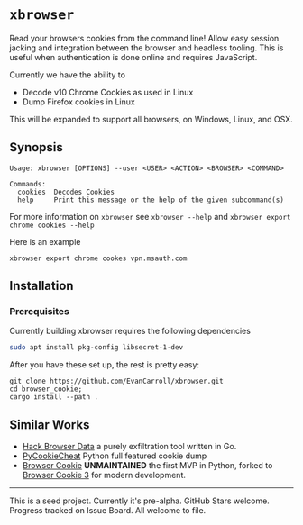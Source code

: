 `xbrowser`
====

Read your browsers cookies from the command line! Allow easy session jacking
and integration between the browser and headless tooling. This is useful when
authentication is done online and requires JavaScript.

Currently we have the ability to 

* Decode v10 Chrome Cookies as used in Linux
* Dump Firefox cookies in Linux

This will be expanded to support all browsers, on Windows, Linux, and OSX.

Synopsis
--------

```shell
Usage: xbrowser [OPTIONS] --user <USER> <ACTION> <BROWSER> <COMMAND>

Commands:
  cookies  Decodes Cookies
  help     Print this message or the help of the given subcommand(s)
```

For more information on `xbrowser` see `xbrowser --help` and `xbrowser export chrome cookies --help`


Here is an example

```
xbrowser export chrome cookes vpn.msauth.com
```

Installation
----

### Prerequisites

Currently building xbrowser requires the following dependencies


```sh
sudo apt install pkg-config libsecret-1-dev
```

After you have these set up, the rest is pretty easy:


```
git clone https://github.com/EvanCarroll/xbrowser.git
cd browser_cookie;
cargo install --path .
```

Similar Works
----

* [Hack Browser Data](https://github.com/moonD4rk/HackBrowserData.git) a purely exfiltration tool written in Go.
* [PyCookieCheat](https://github.com/n8henrie/pycookiecheat) Python full featured cookie dump
* [Browser Cookie](https://github.com/richardpenman/browsercookie) **UNMAINTAINED** the first MVP in Python, forked to [Browser Cookie 3](https://github.com/borisbabic/browser_cookie3) for modern development.

----

This is a seed project. Currently it's pre-alpha. GitHub Stars welcome.
Progress tracked on Issue Board. All welcome to file.
